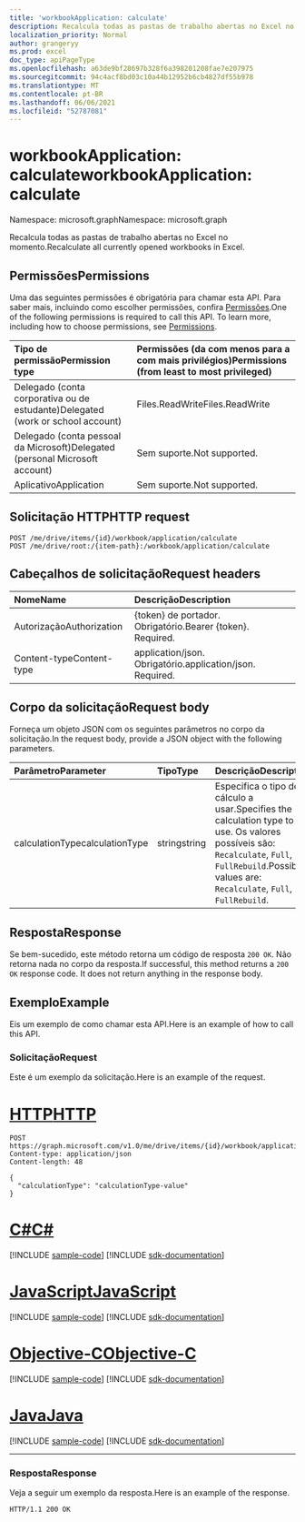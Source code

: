 ```yaml
---
title: 'workbookApplication: calculate'
description: Recalcula todas as pastas de trabalho abertas no Excel no momento.
localization_priority: Normal
author: grangeryy
ms.prod: excel
doc_type: apiPageType
ms.openlocfilehash: a63de9bf28697b328f6a398201208fae7e207975
ms.sourcegitcommit: 94c4acf8bd03c10a44b12952b6cb4827df55b978
ms.translationtype: MT
ms.contentlocale: pt-BR
ms.lasthandoff: 06/06/2021
ms.locfileid: "52787081"
---
```

# <a name="workbookapplication-calculate"></a><span data-ttu-id="c06c4-103">workbookApplication: calculate</span><span class="sxs-lookup"><span data-stu-id="c06c4-103">workbookApplication: calculate</span></span>

<span data-ttu-id="c06c4-104">Namespace: microsoft.graph</span><span class="sxs-lookup"><span data-stu-id="c06c4-104">Namespace: microsoft.graph</span></span>

<span data-ttu-id="c06c4-105">Recalcula todas as pastas de trabalho abertas no Excel no momento.</span><span class="sxs-lookup"><span data-stu-id="c06c4-105">Recalculate all currently opened workbooks in Excel.</span></span>

## <a name="permissions"></a><span data-ttu-id="c06c4-106">Permissões</span><span class="sxs-lookup"><span data-stu-id="c06c4-106">Permissions</span></span>
<span data-ttu-id="c06c4-p101">Uma das seguintes permissões é obrigatória para chamar esta API. Para saber mais, incluindo como escolher permissões, confira [Permissões](/graph/permissions-reference).</span><span class="sxs-lookup"><span data-stu-id="c06c4-p101">One of the following permissions is required to call this API. To learn more, including how to choose permissions, see [Permissions](/graph/permissions-reference).</span></span>

|<span data-ttu-id="c06c4-109">Tipo de permissão</span><span class="sxs-lookup"><span data-stu-id="c06c4-109">Permission type</span></span>      | <span data-ttu-id="c06c4-110">Permissões (da com menos para a com mais privilégios)</span><span class="sxs-lookup"><span data-stu-id="c06c4-110">Permissions (from least to most privileged)</span></span>              |
|:--------------------|:---------------------------------------------------------|
|<span data-ttu-id="c06c4-111">Delegado (conta corporativa ou de estudante)</span><span class="sxs-lookup"><span data-stu-id="c06c4-111">Delegated (work or school account)</span></span> | <span data-ttu-id="c06c4-112">Files.ReadWrite</span><span class="sxs-lookup"><span data-stu-id="c06c4-112">Files.ReadWrite</span></span>    |
|<span data-ttu-id="c06c4-113">Delegado (conta pessoal da Microsoft)</span><span class="sxs-lookup"><span data-stu-id="c06c4-113">Delegated (personal Microsoft account)</span></span> | <span data-ttu-id="c06c4-114">Sem suporte.</span><span class="sxs-lookup"><span data-stu-id="c06c4-114">Not supported.</span></span>    |
|<span data-ttu-id="c06c4-115">Aplicativo</span><span class="sxs-lookup"><span data-stu-id="c06c4-115">Application</span></span> | <span data-ttu-id="c06c4-116">Sem suporte.</span><span class="sxs-lookup"><span data-stu-id="c06c4-116">Not supported.</span></span> |

## <a name="http-request"></a><span data-ttu-id="c06c4-117">Solicitação HTTP</span><span class="sxs-lookup"><span data-stu-id="c06c4-117">HTTP request</span></span>
<!-- { "blockType": "ignored" } -->
```http
POST /me/drive/items/{id}/workbook/application/calculate
POST /me/drive/root:/{item-path}:/workbook/application/calculate

```
## <a name="request-headers"></a><span data-ttu-id="c06c4-118">Cabeçalhos de solicitação</span><span class="sxs-lookup"><span data-stu-id="c06c4-118">Request headers</span></span>
| <span data-ttu-id="c06c4-119">Nome</span><span class="sxs-lookup"><span data-stu-id="c06c4-119">Name</span></span>       | <span data-ttu-id="c06c4-120">Descrição</span><span class="sxs-lookup"><span data-stu-id="c06c4-120">Description</span></span>|
|:---------------|:----------|
| <span data-ttu-id="c06c4-121">Autorização</span><span class="sxs-lookup"><span data-stu-id="c06c4-121">Authorization</span></span>  | <span data-ttu-id="c06c4-p102">{token} de portador. Obrigatório.</span><span class="sxs-lookup"><span data-stu-id="c06c4-p102">Bearer {token}. Required.</span></span> |
| <span data-ttu-id="c06c4-124">Content-type</span><span class="sxs-lookup"><span data-stu-id="c06c4-124">Content-type</span></span> | <span data-ttu-id="c06c4-p103">application/json. Obrigatório.</span><span class="sxs-lookup"><span data-stu-id="c06c4-p103">application/json. Required.</span></span> |

## <a name="request-body"></a><span data-ttu-id="c06c4-127">Corpo da solicitação</span><span class="sxs-lookup"><span data-stu-id="c06c4-127">Request body</span></span>
<span data-ttu-id="c06c4-128">Forneça um objeto JSON com os seguintes parâmetros no corpo da solicitação.</span><span class="sxs-lookup"><span data-stu-id="c06c4-128">In the request body, provide a JSON object with the following parameters.</span></span>

| <span data-ttu-id="c06c4-129">Parâmetro</span><span class="sxs-lookup"><span data-stu-id="c06c4-129">Parameter</span></span>    | <span data-ttu-id="c06c4-130">Tipo</span><span class="sxs-lookup"><span data-stu-id="c06c4-130">Type</span></span>   |<span data-ttu-id="c06c4-131">Descrição</span><span class="sxs-lookup"><span data-stu-id="c06c4-131">Description</span></span>|
|:---------------|:--------|:----------|
|<span data-ttu-id="c06c4-132">calculationType</span><span class="sxs-lookup"><span data-stu-id="c06c4-132">calculationType</span></span>|<span data-ttu-id="c06c4-133">string</span><span class="sxs-lookup"><span data-stu-id="c06c4-133">string</span></span>|<span data-ttu-id="c06c4-134">Especifica o tipo de cálculo a usar.</span><span class="sxs-lookup"><span data-stu-id="c06c4-134">Specifies the calculation type to use.</span></span>  <span data-ttu-id="c06c4-135">Os valores possíveis são: `Recalculate`, `Full`, `FullRebuild`.</span><span class="sxs-lookup"><span data-stu-id="c06c4-135">Possible values are: `Recalculate`, `Full`, `FullRebuild`.</span></span>|

## <a name="response"></a><span data-ttu-id="c06c4-136">Resposta</span><span class="sxs-lookup"><span data-stu-id="c06c4-136">Response</span></span>

<span data-ttu-id="c06c4-p105">Se bem-sucedido, este método retorna um código de resposta `200 OK`. Não retorna nada no corpo da resposta.</span><span class="sxs-lookup"><span data-stu-id="c06c4-p105">If successful, this method returns a `200 OK` response code. It does not return anything in the response body.</span></span>

## <a name="example"></a><span data-ttu-id="c06c4-139">Exemplo</span><span class="sxs-lookup"><span data-stu-id="c06c4-139">Example</span></span>
<span data-ttu-id="c06c4-140">Eis um exemplo de como chamar esta API.</span><span class="sxs-lookup"><span data-stu-id="c06c4-140">Here is an example of how to call this API.</span></span>
### <a name="request"></a><span data-ttu-id="c06c4-141">Solicitação</span><span class="sxs-lookup"><span data-stu-id="c06c4-141">Request</span></span>
<span data-ttu-id="c06c4-142">Este é um exemplo da solicitação.</span><span class="sxs-lookup"><span data-stu-id="c06c4-142">Here is an example of the request.</span></span>


# <a name="http"></a>[<span data-ttu-id="c06c4-143">HTTP</span><span class="sxs-lookup"><span data-stu-id="c06c4-143">HTTP</span></span>](#tab/http)
<!-- {
  "blockType": "request",
  "name": "workbookApplication_calculate"
}-->
```http
POST https://graph.microsoft.com/v1.0/me/drive/items/{id}/workbook/application/calculate
Content-type: application/json
Content-length: 48

{
  "calculationType": "calculationType-value"
}
```
# <a name="c"></a>[<span data-ttu-id="c06c4-144">C#</span><span class="sxs-lookup"><span data-stu-id="c06c4-144">C#</span></span>](#tab/csharp)
[!INCLUDE [sample-code](../includes/snippets/csharp/workbookapplication-calculate-csharp-snippets.md)]
[!INCLUDE [sdk-documentation](../includes/snippets/snippets-sdk-documentation-link.md)]

# <a name="javascript"></a>[<span data-ttu-id="c06c4-145">JavaScript</span><span class="sxs-lookup"><span data-stu-id="c06c4-145">JavaScript</span></span>](#tab/javascript)
[!INCLUDE [sample-code](../includes/snippets/javascript/workbookapplication-calculate-javascript-snippets.md)]
[!INCLUDE [sdk-documentation](../includes/snippets/snippets-sdk-documentation-link.md)]

# <a name="objective-c"></a>[<span data-ttu-id="c06c4-146">Objective-C</span><span class="sxs-lookup"><span data-stu-id="c06c4-146">Objective-C</span></span>](#tab/objc)
[!INCLUDE [sample-code](../includes/snippets/objc/workbookapplication-calculate-objc-snippets.md)]
[!INCLUDE [sdk-documentation](../includes/snippets/snippets-sdk-documentation-link.md)]

# <a name="java"></a>[<span data-ttu-id="c06c4-147">Java</span><span class="sxs-lookup"><span data-stu-id="c06c4-147">Java</span></span>](#tab/java)
[!INCLUDE [sample-code](../includes/snippets/java/workbookapplication-calculate-java-snippets.md)]
[!INCLUDE [sdk-documentation](../includes/snippets/snippets-sdk-documentation-link.md)]

---



### <a name="response"></a><span data-ttu-id="c06c4-148">Resposta</span><span class="sxs-lookup"><span data-stu-id="c06c4-148">Response</span></span>
<span data-ttu-id="c06c4-149">Veja a seguir um exemplo da resposta.</span><span class="sxs-lookup"><span data-stu-id="c06c4-149">Here is an example of the response.</span></span> 
<!-- {
  "blockType": "response",
  "truncated": true
} -->

```http
HTTP/1.1 200 OK
```

<!-- uuid: 8fcb5dbc-d5aa-4681-8e31-b001d5168d79
2015-10-25 14:57:30 UTC -->
<!--
{
  "type": "#page.annotation",
  "description": "workbookApplication: calculate",
  "keywords": "",
  "section": "documentation",
  "tocPath": "",
  "suppressions": [
  ]
}
-->

